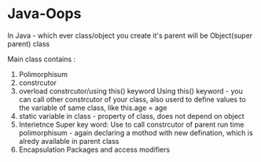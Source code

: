 # Java-Oops

In Java - which ever class/object you create it's parent will be Object(super parent) class

Main class contains :

1. Polimorphisum
2. constrcutor
3. overload constrcutor/using this() keyword
   Using this() keyword - you can call other constrcutor of your class, also userd to define values to the variable of same class, like this.age = age
4. static variable in class - property of class, does not depend on object
5. Interietnce
   Super key word: Use to call constrcutor of parent
   run time polimorphisum - again declaring a mothod with new defination, which is alredy available in parent class
6. Encapsulation
   Packages and access modifiers
